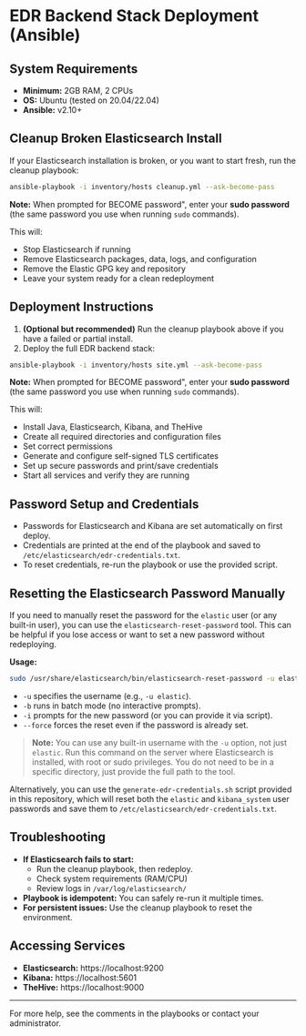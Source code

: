 # EDR Backend Stack Deployment (Ansible)

## System Requirements
- **Minimum:** 2GB RAM, 2 CPUs
- **OS:** Ubuntu (tested on 20.04/22.04)
- **Ansible:** v2.10+

## Cleanup Broken Elasticsearch Install
If your Elasticsearch installation is broken, or you want to start fresh, run the cleanup playbook:

```bash
ansible-playbook -i inventory/hosts cleanup.yml --ask-become-pass
```

**Note:** When prompted for BECOME password", enter your **sudo password** (the same password you use when running `sudo` commands).

This will:
- Stop Elasticsearch if running
- Remove Elasticsearch packages, data, logs, and configuration
- Remove the Elastic GPG key and repository
- Leave your system ready for a clean redeployment

## Deployment Instructions
1. **(Optional but recommended)** Run the cleanup playbook above if you have a failed or partial install.
2. Deploy the full EDR backend stack:

```bash
ansible-playbook -i inventory/hosts site.yml --ask-become-pass
```

**Note:** When prompted for BECOME password", enter your **sudo password** (the same password you use when running `sudo` commands).

This will:
- Install Java, Elasticsearch, Kibana, and TheHive
- Create all required directories and configuration files
- Set correct permissions
- Generate and configure self-signed TLS certificates
- Set up secure passwords and print/save credentials
- Start all services and verify they are running

## Password Setup and Credentials
- Passwords for Elasticsearch and Kibana are set automatically on first deploy.
- Credentials are printed at the end of the playbook and saved to `/etc/elasticsearch/edr-credentials.txt`.
- To reset credentials, re-run the playbook or use the provided script.

## Resetting the Elasticsearch Password Manually
If you need to manually reset the password for the `elastic` user (or any built-in user), you can use the `elasticsearch-reset-password` tool. This can be helpful if you lose access or want to set a new password without redeploying.

**Usage:**
```bash
sudo /usr/share/elasticsearch/bin/elasticsearch-reset-password -u elastic -b -i --force
```
- `-u` specifies the username (e.g., `-u elastic`).
- `-b` runs in batch mode (no interactive prompts).
- `-i` prompts for the new password (or you can provide it via script).
- `--force` forces the reset even if the password is already set.

> **Note:** You can use any built-in username with the `-u` option, not just `elastic`.
> Run this command on the server where Elasticsearch is installed, with root or sudo privileges. You do not need to be in a specific directory, just provide the full path to the tool.

Alternatively, you can use the `generate-edr-credentials.sh` script provided in this repository, which will reset both the `elastic` and `kibana_system` user passwords and save them to `/etc/elasticsearch/edr-credentials.txt`.

## Troubleshooting
- **If Elasticsearch fails to start:**
  - Run the cleanup playbook, then redeploy.
  - Check system requirements (RAM/CPU)
  - Review logs in `/var/log/elasticsearch/`
- **Playbook is idempotent:** You can safely re-run it multiple times.
- **For persistent issues:** Use the cleanup playbook to reset the environment.

## Accessing Services
- **Elasticsearch:** https://localhost:9200
- **Kibana:** https://localhost:5601
- **TheHive:** https://localhost:9000

---
For more help, see the comments in the playbooks or contact your administrator.

